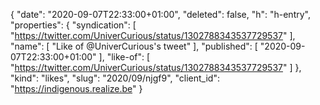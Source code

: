 {
  "date": "2020-09-07T22:33:00+01:00",
  "deleted": false,
  "h": "h-entry",
  "properties": {
    "syndication": [
      "https://twitter.com/UniverCurious/status/1302788343537729537"
    ],
    "name": [
      "Like of @UniverCurious's tweet"
    ],
    "published": [
      "2020-09-07T22:33:00+01:00"
    ],
    "like-of": [
      "https://twitter.com/UniverCurious/status/1302788343537729537"
    ]
  },
  "kind": "likes",
  "slug": "2020/09/njgf9",
  "client_id": "https://indigenous.realize.be"
}

